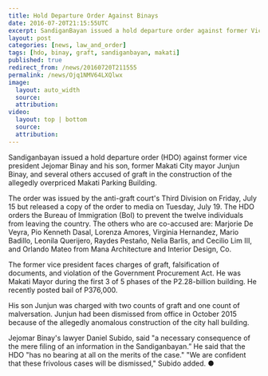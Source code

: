 ```yaml
---
title: Hold Departure Order Against Binays
date: 2016-07-20T21:15:55UTC
excerpt: SandiganBayan issued a hold departure order against former Vice President Jejomar Binay and his son, former Makati City mayor Junjun Binay, as well as 10 others.
layout: post
categories: [news, law_and_order]
tags: [hdo, binay, graft, sandiganbayan, makati]
published: true
redirect_from: /news/20160720T211555
permalink: /news/Ojq1NMV64LXQlwx
image:
  layout: auto_width
  source: 
  attribution: 
video:
  layout: top | bottom
  source: 
  attribution: 
---
```


Sandiganbayan issued a hold departure order (HDO) against former vice president Jejomar Binay and his son, former Makati City mayor Junjun Binay, and several others accused of graft in the construction of the allegedly overpriced Makati Parking Building.

The order was issued by the anti-graft court's Third Division on Friday, July 15 but released a copy of the order to media on Tuesday, July 19.
The HDO orders the Bureau of Immigration (BoI) to prevent the twelve individuals from leaving the country.
The others who are co-accused are: Marjorie De Veyra, Pio Kenneth Dasal, Lorenza Amores, Virginia Hernandez, Mario Badillo, Leonila Querijero, Raydes Pestaño, Nelia Barlis, and Cecilio Lim III, and Orlando Mateo from Mana Architecture and Interior Design, Co.

The former vice president faces charges of graft, falsification of documents, and violation of the Government Procurement Act.
He was Makati Mayor during the first 3 of 5 phases of the P2.28-billion building.
He recently posted bail of P376,000.

His son Junjun was charged with two counts of graft and one count of malversation.
Junjun had been dismissed from office in October 2015 because of the allegedly anomalous construction of the city hall building.

Jejomar Binay's lawyer Daniel Subido, said "a necessary consequence of the mere filing of an information in the Sandiganbayan.”
He said that the HDO "has no bearing at all on the merits of the case."
"We are confident that these frivolous cases will be dismissed," Subido added.
&#x25cf;


